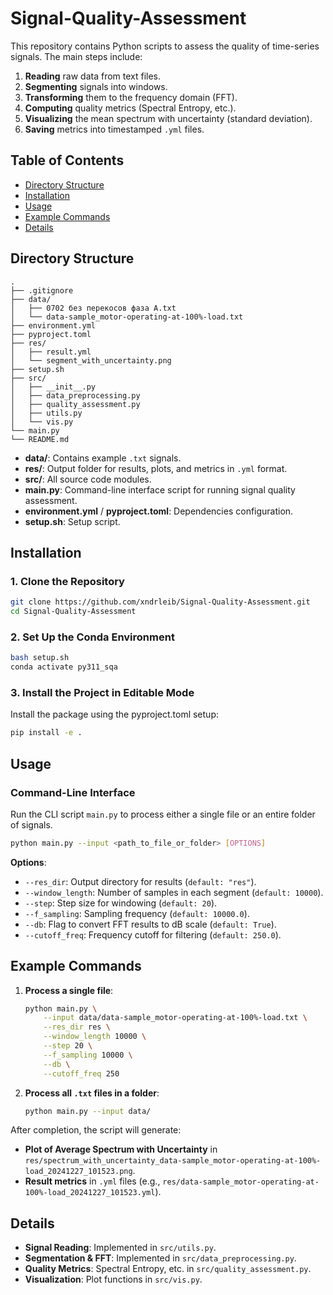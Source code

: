 # Signal-Quality-Assessment

This repository contains Python scripts to assess the quality of time-series signals. The main steps include:
1. **Reading** raw data from text files.
2. **Segmenting** signals into windows.
3. **Transforming** them to the frequency domain (FFT).
4. **Computing** quality metrics (Spectral Entropy, etc.).
5. **Visualizing** the mean spectrum with uncertainty (standard deviation).
6. **Saving** metrics into timestamped `.yml` files.

## Table of Contents
- [Directory Structure](#directory-structure)
- [Installation](#installation)
- [Usage](#usage)
- [Example Commands](#example-commands)
- [Details](#details)

## Directory Structure
```
.
├── .gitignore
├── data/
│   ├── 0702 без перекосов фаза A.txt
│   └── data-sample_motor-operating-at-100%-load.txt
├── environment.yml
├── pyproject.toml
├── res/
│   ├── result.yml
│   └── segment_with_uncertainty.png
├── setup.sh
├── src/
│   ├── __init__.py
│   ├── data_preprocessing.py
│   ├── quality_assessment.py
│   ├── utils.py
│   └── vis.py
└── main.py
└── README.md
```
- **data/**: Contains example `.txt` signals.
- **res/**: Output folder for results, plots, and metrics in `.yml` format.
- **src/**: All source code modules.
- **main.py**: Command-line interface script for running signal quality assessment.
- **environment.yml** / **pyproject.toml**: Dependencies configuration.
- **setup.sh**: Setup script.

## Installation

### 1. Clone the Repository
```bash
git clone https://github.com/xndrleib/Signal-Quality-Assessment.git
cd Signal-Quality-Assessment
```

### 2. Set Up the Conda Environment
```bash
bash setup.sh
conda activate py311_sqa
```

### 3. Install the Project in Editable Mode
Install the package using the pyproject.toml setup:
```bash
pip install -e .
```

## Usage

### Command-Line Interface
Run the CLI script `main.py` to process either a single file or an entire folder of signals.

```bash
python main.py --input <path_to_file_or_folder> [OPTIONS]
```

**Options**:
- `--res_dir`: Output directory for results (`default: "res"`).
- `--window_length`: Number of samples in each segment (`default: 10000`).
- `--step`: Step size for windowing (`default: 20`).
- `--f_sampling`: Sampling frequency (`default: 10000.0`).
- `--db`: Flag to convert FFT results to dB scale (`default: True`).
- `--cutoff_freq`: Frequency cutoff for filtering (`default: 250.0`).

## Example Commands

1. **Process a single file**:
   ```bash
   python main.py \
       --input data/data-sample_motor-operating-at-100%-load.txt \
       --res_dir res \
       --window_length 10000 \
       --step 20 \
       --f_sampling 10000 \
       --db \
       --cutoff_freq 250
   ```

2. **Process all `.txt` files in a folder**:
   ```bash
   python main.py --input data/
   ```

After completion, the script will generate:
- **Plot of Average Spectrum with Uncertainty** in `res/spectrum_with_uncertainty_data-sample_motor-operating-at-100%-load_20241227_101523.png`.
- **Result metrics** in `.yml` files (e.g., `res/data-sample_motor-operating-at-100%-load_20241227_101523.yml`).

## Details

- **Signal Reading**: Implemented in `src/utils.py`.
- **Segmentation & FFT**: Implemented in `src/data_preprocessing.py`.
- **Quality Metrics**: Spectral Entropy, etc. in `src/quality_assessment.py`.
- **Visualization**: Plot functions in `src/vis.py`.
